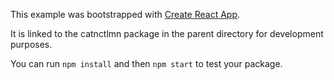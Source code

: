 This example was bootstrapped with [Create React App](https://github.com/facebook/create-react-app).

It is linked to the catnctlmn package in the parent directory for development purposes.

You can run `npm install` and then `npm start` to test your package.
